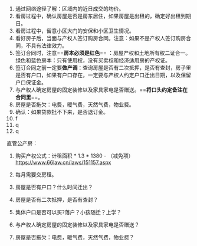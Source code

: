 

1. 通过网络途径了解：区域内的近日成交的均价。
2. 看房过程中，确认房屋是否是房东居住，如果房屋是出租的，确定好出租到期日。
3. 看房过程中，留意小区大门的安保和小区卫生情况。
4. 看好房子后，当面与产权人签订购房合同。注意：如果不是产权人签订购房合同，不具有法律效力。
5. 签订合同时，注意==**房本必须是红色**== ：房屋产权和土地所有权二证合一。绿色和蓝色房本：只有使用权，没有买卖权和经济适用房的产权证。
6. 签订合同之前一定要**做产调**：查询房屋是否有二次抵押，是否有查封，房子里是否有户口，如果有户口存在，一定要与产权人约定户口迁出日期，以及保留户口保证金。
7. 与产权人确定房屋的固定装修以及家具家电是否赠送。==**将口头约定备注在合同里**==。
8. 房屋是否拖欠：电费，暖气费，天然气费，物业费。
9. 确认：如果贷款批不下来，是否退订金。
10. f
11. q
12. q

直管公产房：

1. 购买产权公式：计租面积 * 1.3 * 1380 - （减免项）https://www.66law.cn/laws/151157.aspx
2. 每月需要交房租。



1. 房屋是否有户口？什么时间迁出？
2. 房屋是否有二次抵押，是否有查封？
3. 集体户口是否可以买?落户？小孩随迁？上学？
4. 与产权人确定房屋的固定装修以及家具家电是否赠送？
5. 房屋是否拖欠：电费，暖气费，天然气费，物业费？